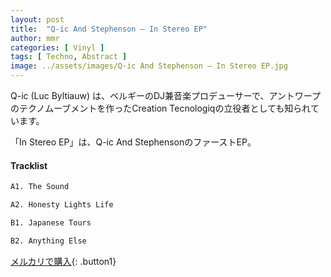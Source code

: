 ```yaml
---
layout: post
title:  "Q-ic And Stephenson – In Stereo EP"
author: mmr
categories: [ Vinyl ]
tags: [ Techno, Abstract ]
image: ../assets/images/Q-ic And Stephenson – In Stereo EP.jpg
---
```


Q-ic (Luc Byltiauw) は、ベルギーのDJ兼音楽プロデューサーで、アントワープのテクノムーブメントを作ったCreation Tecnologiqの立役者としても知られています。

「In Stereo EP」は、Q-ic And StephensonのファーストEP。

#### Tracklist
```md
A1. The Sound

A2. Honesty Lights Life

B1. Japanese Tours

B2. Anything Else
```

[メルカリで購入](https://jp.mercari.com/item/m29101875086?afid=6142608987){: .button1}

